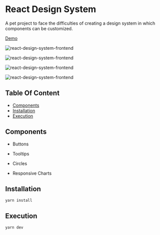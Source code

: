 # React Design System

A pet project to face the difficulties of creating a design system in which components can be customized.

[Demo](https://react-design-system-c323e.web.app)


![react-design-system-frontend](https://react-design-system-c323e.web.app/img1.png)

![react-design-system-frontend](https://react-design-system-c323e.web.app/img2.png)

![react-design-system-frontend](https://react-design-system-c323e.web.app/img3.png)

![react-design-system-frontend](https://react-design-system-c323e.web.app/img4.png)


## Table Of Content

- [Components](#components)
- [Installation](#installation)
- [Execution](#execution)

## Components
  - Buttons

  - Tooltips

  - Circles

  - Responsive Charts


## Installation
```
yarn install
```


## Execution
```
yarn dev
```
